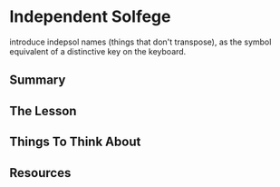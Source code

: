 # Independent Solfege

introduce indepsol names (things that don't transpose), as the symbol equivalent of a distinctive key on the keyboard.

## Summary



## The Lesson



## Things To Think About



## Resources
